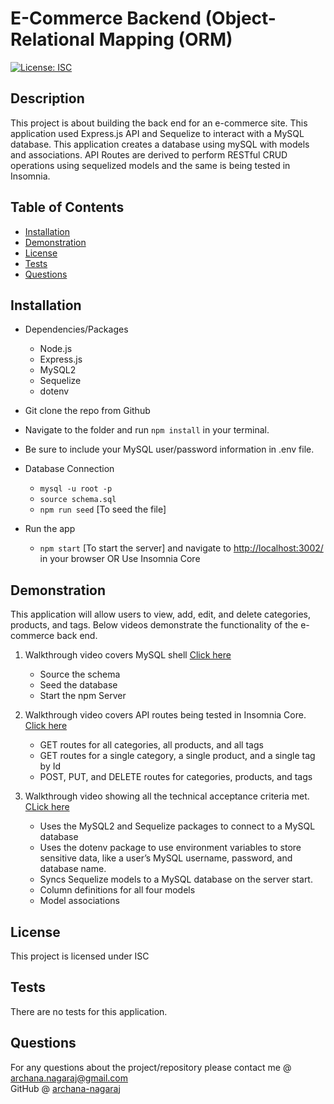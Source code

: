 
# E-Commerce Backend (Object-Relational Mapping (ORM)
[![License: ISC](https://img.shields.io/badge/License-ISC-blue.svg)](https://opensource.org/licenses/ISC)

## Description 
This project is about building the back end for an e-commerce site. This application used Express.js API and Sequelize to interact with a MySQL database. This application creates a database using mySQL with models and associations. API Routes are derived to perform RESTful CRUD operations using sequelized models and the same is being tested in Insomnia.

## Table of Contents
* [Installation](#installation)
* [Demonstration](#Demonstration)
* [License](#license)
* [Tests](#tests)
* [Questions](#questions)

## Installation 

* Dependencies/Packages
    - Node.js
    - Express.js
    - MySQL2
    - Sequelize
    - dotenv

* Git clone the repo from Github

* Navigate to the folder and run `npm install` in your terminal.

* Be sure to include your MySQL user/password information in .env file.

* Database Connection
    - `mysql -u root -p`
    - `source schema.sql`
    - `npm run seed` [To seed the file]

* Run the app
     - `npm start` [To start the server] and navigate to <http://localhost:3002/> in your browser OR Use Insomnia Core

## Demonstration 
This application will allow users to view, add, edit, and delete categories, products, and tags. Below videos demonstrate the functionality of the e-commerce back end.

1. Walkthrough video covers MySQL shell [Click here](https://drive.google.com/file/d/1aDIpl7tWHzKQ0azCVqr8WziJHOI3ft1V/view)<br>
    * Source the schema <br>
    * Seed the database <br>
    * Start the npm Server
       
2. Walkthrough video covers API routes being tested in Insomnia Core. [Click here](https://drive.google.com/file/d/1M9CpVWk4thP-Rro-VD4ReE9DivpzTRGB/view)<br>
    *  GET routes for all categories, all products, and all tags <br>
    *  GET routes for a single category, a single product, and a single tag by Id<br>
    *  POST, PUT, and DELETE routes for categories, products, and tags

3. Walkthrough video showing all the technical acceptance criteria met. [CLick here](https://drive.google.com/file/d/1j1YjbTw7kyNK469iLeNP5PK7gSsiP0JA/view)<br>
    * Uses the MySQL2 and Sequelize packages to connect to a MySQL database
    * Uses the dotenv package to use environment variables to store sensitive data, like a user’s MySQL username, password, and database name.
    * Syncs Sequelize models to a MySQL database on the server start.
    * Column definitions for all four models
    * Model associations

## License 
This project is licensed under ISC

## Tests
There are no tests for this application. 

## Questions
For any questions about the project/repository please contact me @ [archana.nagaraj@gmail.com](mailto:archana.nagaraj@gmail.com) </br>
GitHub @ [archana-nagaraj](https://github.com/archana-nagaraj) 